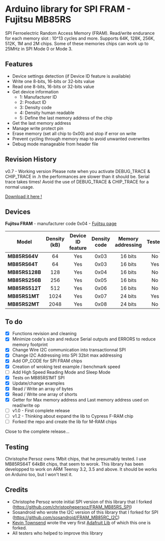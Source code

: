 Arduino library for SPI FRAM - Fujitsu MB85RS
==============

SPI Ferroelectric Random Access Memory (FRAM). Read/write endurance for each memory slot : 10^13 cycles and more.
Supports 64K, 128K, 256K, 512K, 1M and 2M chips.
Some of these memories chips can work up to 25MHz in SPI Mode 0 or Mode 3.

## Features ##
- Device settings detection (if Device ID feature is available)
- Write one 8-bits, 16-bits or 32-bits value
- Read one 8-bits, 16-bits or 32-bits value
- Get device information
	- 1: Manufacturer ID
	- 2: Product ID
	- 3: Density code
	- 4: Density human readable
	- 5: Define the last memory address of the chip
- Get the last memory address
- Manage write protect pin
- Erase memory (set all chip to 0x00) and stop if error on write
- Prevent cycling through memory map to avoid unwanted overwrites
- Debug mode manageable from header file


## Revision History ##
v0.7 - Working version
Please note when you activate DEBUG_TRACE & CHIP_TRACE in .h the performances are slower than it should be. Serial trace takes times! Avoid the use of DEBUG_TRACE & CHIP_TRACE for a normal usage.

[Download it here !](https://github.com/christophepersoz/FRAM_MB85RS_SPI/archive/master.zip)

## Devices ##

**Fujitsu FRAM** - manufacturer code 0x04 - [Fujitsu page](http://www.fujitsu.com/us/products/devices/semiconductor/memory/fram/lineup/index.html)

|  Model | Density (kB) | Device ID feature | Density code | Memory addressing | Tested |
|  ------ | :------: | :------: | :------: | :------: | :------: |
|  **MB85RS64V** | 64 | Yes | 0x03 | 16 bits | No |
|  **MB85RS64T** | 64 | Yes | 0x03 | 16 bits | Yes |
|  **MB85RS128B** | 128 | Yes | 0x04 | 16 bits | No |
|  **MB85RS256B** | 256 | Yes | 0x05 | 16 bits | No |
|  **MB85RS512T** | 512 | Yes | 0x06 | 16 bits | No |
|  **MB85RS1MT** | 1024 | Yes | 0x07 | 24 bits | Yes |
|  **MB85RS2MT** | 2048 | Yes | 0x08 | 24 bits | No |


## To do ##
- [x] Functions revision and cleaning
- [x] Minimize code's size and reduce Serial outputs and ERRORS to reduce memory footprint
- [x] Change Wire I2C communication into transactionnal SPI
- [x] Change I2C Addressing into SPI 32bit max addressing
- [x] Add OP_CODE for SPI FRAM chips
- [x] Creation of wroking test example / benchmark speed
- [ ] Add High Speed Reading Mode and Sleep Mode
- [x] Tests on MB85RS1MT SPI
- [x] Update/change examples
- [x] Read / Write an array of bytes
- [x] Read / Write one array of shorts
- [x] Getter for Max memory address and Last memory address used on read/write op
- [ ] v1.0 - First complete release
- [ ] v1.2 - Thinking about expand the lib to Cypress F-RAM chip
- [ ] Forked the repo and create the lib for M-RAM chips

Close to the complete release...


## Testing ##

Christophe Persoz owns 1Mbit chips, that he presumably tested.
I use MB85RS64T 64kBit chips, that seem to worok.
This library has been developped to work on ARM Teensy 3.2, 3.5 and above.
It should be works on Arduino too, but I won't test it.


## Credits ##
- Christophe Persoz wrote initial SPI version of this library that I forked (https://github.com/christophepersoz/FRAM_MB85RS_SPI)
- Sosandroid who wrote the I2C version of this library that I forked for SPI (https://github.com/sosandroid/FRAM_MB85RC_I2C)
- [Kevin Townsend](https://github.com/microbuilder) wrote the very first [Adafruit Lib](https://github.com/adafruit/Adafruit_FRAM_I2C) of which this one is forked.
- All testers who helped to improve this library

